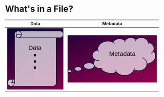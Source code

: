# What's in a File?

| Data  | Metadata |
| ----- | -------- |
| ![Data](./Data.png) | ![Metadata](./Metadata.png) |
